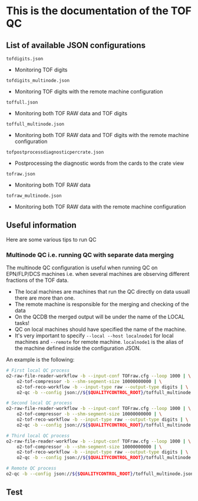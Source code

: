 # This is the documentation of the TOF QC

## List of available JSON configurations
`tofdigits.json`
- Monitoring TOF digits

`tofdigits_multinode.json`
- Monitoring TOF digits with the remote machine configuration

`toffull.json`
- Monitoring both TOF RAW data and TOF digits

`toffull_multinode.json`
- Monitoring both TOF RAW data and TOF digits with the remote machine configuration 

`tofpostprocessdiagnosticpercrate.json`
- Postprocessing the diagnostic words from the cards to the crate view 

`tofraw.json`
- Monitoring both TOF RAW data

`tofraw_multinode.json`
- Monitoring both TOF RAW data with the remote machine configuration 


## Useful information
Here are some various tips to run QC

### Multinode QC i.e. running QC with separate data merging
The multinode QC configuration is useful when running QC on EPN/FLP/DCS machines i.e. when several machines are observing different fractions of the TOF data.
- The local machines are machines that run the QC directly on data usuall there are more than one.
- The remote machine is responsible for the merging and checking of the data
- On the QCDB the merged output will be under the name of the LOCAL tasks!
- QC on local machines should have specified the name of the machine.
- It's very important to specify `--local --host localnode1` for local machines and `--remote` for remote machine. 
`localnode1` is the alias of the machine defined inside the configuration JSON.

An example is the following:
```bash
# First local QC process
o2-raw-file-reader-workflow -b --input-conf TOFraw.cfg --loop 1000 | \
    o2-tof-compressor -b --shm-segment-size 10000000000 | \
    o2-tof-reco-workflow -b --input-type raw --output-type digits | \
    o2-qc -b --config json://${$QUALITYCONTROL_ROOT}/toffull_multinode.json --local --host localnode1 &

# Second local QC process
o2-raw-file-reader-workflow -b --input-conf TOFraw.cfg --loop 1000 | \
    o2-tof-compressor -b --shm-segment-size 10000000000 | \
    o2-tof-reco-workflow -b --input-type raw --output-type digits | \
    o2-qc -b --config json://${$QUALITYCONTROL_ROOT}/toffull_multinode.json --local --host localnode2 &

# Third local QC process
o2-raw-file-reader-workflow -b --input-conf TOFraw.cfg --loop 1000 | \
    o2-tof-compressor -b --shm-segment-size 10000000000 | \
    o2-tof-reco-workflow -b --input-type raw --output-type digits | \
    o2-qc -b --config json://${$QUALITYCONTROL_ROOT}/toffull_multinode.json --local --host localnode3 &

# Remote QC process
o2-qc -b --config json://${$QUALITYCONTROL_ROOT}/toffull_multinode.json --remote
```

## Test
